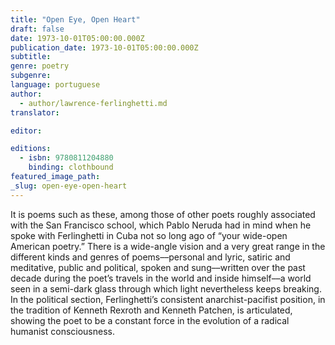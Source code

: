 ```yaml
---
title: "Open Eye, Open Heart"
draft: false
date: 1973-10-01T05:00:00.000Z
publication_date: 1973-10-01T05:00:00.000Z
subtitle:
genre: poetry
subgenre:
language: portuguese
author:
  - author/lawrence-ferlinghetti.md
translator:

editor:

editions:
  - isbn: 9780811204880
    binding: clothbound
featured_image_path:
_slug: open-eye-open-heart
---
```


It is poems such as these, among those of other poets roughly associated with the San Francisco school, which Pablo Neruda had in mind when he spoke with Ferlinghetti in Cuba not so long ago of “your wide-open American poetry.” There is a wide-angle vision and a very great range in the different kinds and genres of poems––personal and lyric, satiric and meditative, public and political, spoken and sung––written over the past decade during the poet’s travels in the world and inside himself––a world seen in a semi-dark glass through which light nevertheless keeps breaking. In the political section, Ferlinghetti’s consistent anarchist-pacifist position, in the tradition of Kenneth Rexroth and Kenneth Patchen, is articulated, showing the poet to be a constant force in the evolution of a radical humanist consciousness.

